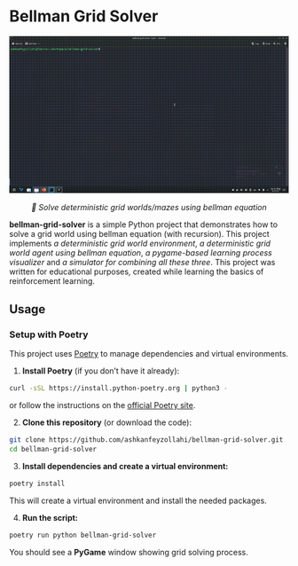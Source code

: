 # Bellman Grid Solver

![screencast](screencast.gif)

<p align="center">
    <em>🤖 Solve deterministic grid worlds/mazes using bellman equation</em>
</p>

**bellman-grid-solver** is a simple Python project that demonstrates how to solve a grid world using bellman equation (with recursion). This project implements *a deterministic grid world environment*, *a deterministic grid world agent using bellman equation*, *a pygame-based learning process visualizer* and *a simulator for combining all these three*. This project was written for educational purposes, created while learning the basics of reinforcement learning.

## Usage

### Setup with Poetry

This project uses [Poetry](https://python-poetry.org/) to manage dependencies and virtual environments.

1. **Install Poetry** (if you don’t have it already):

```bash
curl -sSL https://install.python-poetry.org | python3 -
```

or follow the instructions on the [official Poetry site](https://python-poetry.org/docs/#installation).

2. **Clone this repository** (or download the code):

```bash
git clone https://github.com/ashkanfeyzollahi/bellman-grid-solver.git
cd bellman-grid-solver
```

3. **Install dependencies and create a virtual environment:**

```bash
poetry install
```

This will create a virtual environment and install the needed packages.

4. **Run the script:**

```bash
poetry run python bellman-grid-solver
```

You should see a **PyGame** window showing grid solving process.
